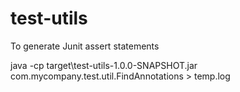 # test-utils
To generate Junit assert statements


java -cp target\test-utils-1.0.0-SNAPSHOT.jar com.mycompany.test.util.FindAnnotations > temp.log